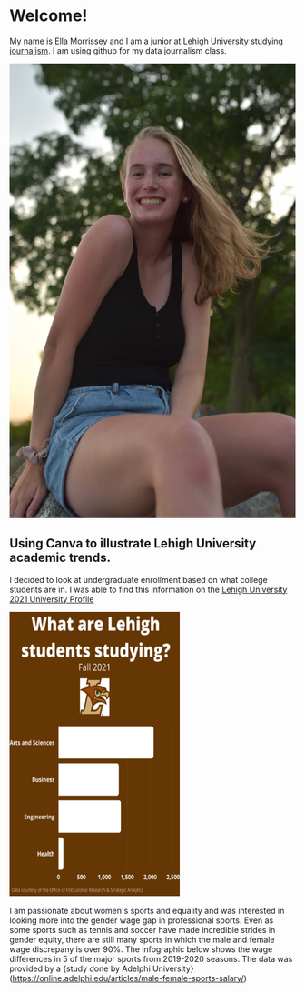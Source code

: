 #  Welcome!
My name is Ella Morrissey and I am a junior at Lehigh University studying [journalism](https://thebrownandwhite.com/). I am using github for my data journalism class.

<img src="https://github.com/ellamorrissey/ellamorrissey.github.io/blob/main/IMG_0031.JPG?raw=true" width="600" height="800" />

## Using Canva to illustrate Lehigh University academic trends. 

I decided to look at undergraduate enrollment based on what college students are in. I was able to find this information on the [Lehigh University 2021 University Profile](https://oirsa.lehigh.edu/sites/oirsa.lehigh.edu/files/LUprofile_2021.pdf)

<img src="https://github.com/ellamorrissey/ellamorrissey.github.io/blob/main/Lehigh%20Fall%202021%20(3).png?raw=true" width="300" height="500" />

I am passionate about women's sports and equality and was interested in looking more into the gender wage gap in professional sports. Even as some sports such as tennis and soccer have made incredible strides in gender equity, there are still many sports in which the male and female wage discrepany is over 90%. The infographic below shows the wage differences in 5 of the major sports from 2019-2020 seasons. The data was provided by a {study done by Adelphi University}(https://online.adelphi.edu/articles/male-female-sports-salary/)
